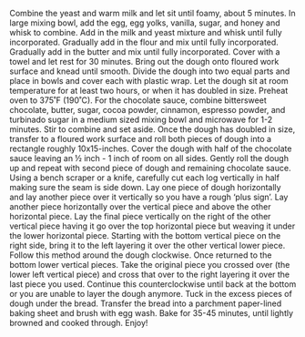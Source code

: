 Combine the yeast and warm milk and let sit until foamy, about 5 minutes.
In large mixing bowl, add the egg, egg yolks, vanilla, sugar, and honey and whisk to combine.
Add in the milk and yeast mixture and whisk until fully incorporated.
Gradually add in the flour and mix until fully incorporated.
Gradually add in the butter and mix until fully incorporated.
Cover with a towel and let rest for 30 minutes.
Bring out the dough onto floured work surface and knead until smooth.
Divide the dough into two equal parts and place in bowls and cover each with plastic wrap. Let the dough sit at room temperature for at least two hours, or when it has doubled in size.
Preheat oven to 375˚F (190˚C).
For the chocolate sauce, combine bittersweet chocolate, butter, sugar, cocoa powder, cinnamon, espresso powder, and turbinado sugar in a medium sized mixing bowl and microwave for 1-2 minutes. Stir to combine and set aside.
Once the dough has doubled in size, transfer to a floured work surface and roll both pieces of dough into a rectangle roughly 10x15-inches.
Cover the dough with half of the chocolate sauce leaving an ½ inch - 1 inch of room on all sides.
Gently roll the dough up and repeat with second piece of dough and remaining chocolate sauce.
Using a bench scraper or a knife, carefully cut each log vertically in half making sure the seam is side down.
Lay one piece of dough horizontally and lay another piece over it vertically so you have a rough ‘plus sign’.
Lay another piece horizontally over the vertical piece and above the other horizontal piece.
Lay the final piece vertically on the right of the other vertical piece having it go over the top horizontal piece but weaving it under the lower horizontal piece.
Starting with the bottom vertical piece on the right side, bring it to the left layering it over the other vertical lower piece.
Follow this method around the dough clockwise.
Once returned to the bottom lower vertical pieces. Take the original piece you crossed over (the lower left vertical piece) and cross that over to the right layering it over the last piece you used. Continue this counterclockwise until back at the bottom or you are unable to layer the dough anymore.
Tuck in the excess pieces of dough under the bread.
Transfer the bread into a parchment paper-lined baking sheet and brush with egg wash.
Bake for 35-45 minutes, until lightly browned and cooked through.
Enjoy!